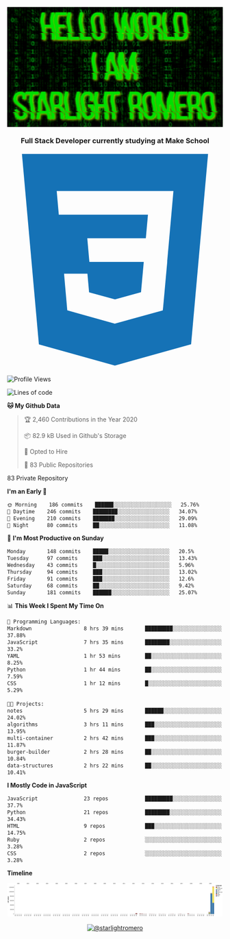 <img align="center" src="github-banner@2x.jpg" alt="Hello World, I Am Starlight Romero" width="1080" />
<h3 align="center">Full Stack Developer currently studying at Make School</h3>

<p align="left">
  <svg viewBox="0 0 128 128">
  <path fill="#1572B6" d="M8.76 1l10.055 112.883 45.118 12.58 45.244-12.626 10.063-112.837h-110.48zm89.591 25.862l-3.347 37.605.01.203-.014.467v-.004l-2.378 26.294-.262 2.336-28.36 7.844v.001l-.022.019-28.311-7.888-1.917-21.739h13.883l.985 11.054 15.386 4.17-.004.008v-.002l15.443-4.229 1.632-18.001h-32.282999999999994l-.277-3.043-.631-7.129-.331-3.828h34.748999999999995l1.264-14h-52.926l-.277-3.041-.63-7.131-.332-3.828h69.281l-.331 3.862z"></path>
  </svg>
</p>

<!--START_SECTION:waka-->
![Profile Views](http://img.shields.io/badge/Profile%20Views-24-blue)

![Lines of code](https://img.shields.io/badge/From%20Hello%20World%20I%27ve%20Written-4.5%20million%20lines%20of%20code-blue)

**🐱 My Github Data** 

> 🏆 2,460 Contributions in the Year 2020
 > 
> 📦 82.9 kB Used in Github's Storage 
 > 
> 💼 Opted to Hire
 > 
> 📜 83 Public Repositories 
 > 
83 Private Repository 
 > 
**I'm an Early 🐤** 

```text
🌞 Morning    186 commits    ██████░░░░░░░░░░░░░░░░░░░   25.76% 
🌆 Daytime    246 commits    ████████░░░░░░░░░░░░░░░░░   34.07% 
🌃 Evening    210 commits    ███████░░░░░░░░░░░░░░░░░░   29.09% 
🌙 Night      80 commits     ██░░░░░░░░░░░░░░░░░░░░░░░   11.08%

```
📅 **I'm Most Productive on Sunday** 

```text
Monday       148 commits    █████░░░░░░░░░░░░░░░░░░░░   20.5% 
Tuesday      97 commits     ███░░░░░░░░░░░░░░░░░░░░░░   13.43% 
Wednesday    43 commits     █░░░░░░░░░░░░░░░░░░░░░░░░   5.96% 
Thursday     94 commits     ███░░░░░░░░░░░░░░░░░░░░░░   13.02% 
Friday       91 commits     ███░░░░░░░░░░░░░░░░░░░░░░   12.6% 
Saturday     68 commits     ██░░░░░░░░░░░░░░░░░░░░░░░   9.42% 
Sunday       181 commits    ██████░░░░░░░░░░░░░░░░░░░   25.07%

```


📊 **This Week I Spent My Time On** 

```text
💬 Programming Languages: 
Markdown                 8 hrs 39 mins       █████████░░░░░░░░░░░░░░░░   37.88% 
JavaScript               7 hrs 35 mins       ████████░░░░░░░░░░░░░░░░░   33.2% 
YAML                     1 hr 53 mins        ██░░░░░░░░░░░░░░░░░░░░░░░   8.25% 
Python                   1 hr 44 mins        ██░░░░░░░░░░░░░░░░░░░░░░░   7.59% 
CSS                      1 hr 12 mins        █░░░░░░░░░░░░░░░░░░░░░░░░   5.29%

🐱‍💻 Projects: 
notes                    5 hrs 29 mins       ██████░░░░░░░░░░░░░░░░░░░   24.02% 
algorithms               3 hrs 11 mins       ███░░░░░░░░░░░░░░░░░░░░░░   13.95% 
multi-container          2 hrs 42 mins       ███░░░░░░░░░░░░░░░░░░░░░░   11.87% 
burger-builder           2 hrs 28 mins       ██░░░░░░░░░░░░░░░░░░░░░░░   10.84% 
data-structures          2 hrs 22 mins       ██░░░░░░░░░░░░░░░░░░░░░░░   10.41%

```

**I Mostly Code in JavaScript** 

```text
JavaScript               23 repos            █████████░░░░░░░░░░░░░░░░   37.7% 
Python                   21 repos            ████████░░░░░░░░░░░░░░░░░   34.43% 
HTML                     9 repos             ███░░░░░░░░░░░░░░░░░░░░░░   14.75% 
Ruby                     2 repos             ░░░░░░░░░░░░░░░░░░░░░░░░░   3.28% 
CSS                      2 repos             ░░░░░░░░░░░░░░░░░░░░░░░░░   3.28%

```


**Timeline**

![Chart not found](https://raw.githubusercontent.com/starlightromero/starlightromero/master/charts/bar_graph.png) 


<!--END_SECTION:waka-->

<p align="center">
<a href="https://medium.com/@starlightromero" target="blank"><img align="center" src="https://cdn.jsdelivr.net/npm/simple-icons@3.0.1/icons/medium.svg" alt="@starlightromero" height="30" width="30" /></a>
</p>
